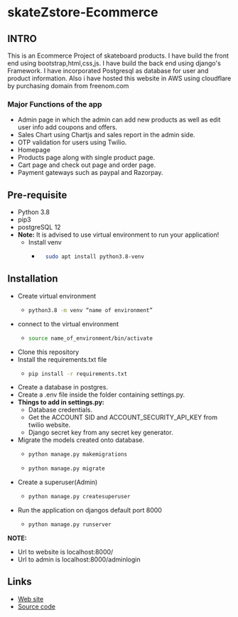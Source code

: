 # skateZstore-Ecommerce

## INTRO

This is an Ecommerce Project of skateboard products.
I have build the front end using bootstrap,html,css,js.
I have build the back end using django's Framework.
I have incorporated Postgresql as database for user and product information.
Also i have hosted this website in AWS using cloudflare by purchasing domain from freenom.com

### Major Functions of the app
- Admin page in which the admin can add new products as well as edit user info add coupons and offers.
- Sales Chart using Chartjs and sales report in the admin side. 
- OTP validation for users using Twilio.
- Homepage
- Products page along with single product page.
- Cart page and check out page and order page.
- Payment gateways such as paypal and Razorpay.

## Pre-requisite

- Python 3.8
- pip3
- postgreSQL 12
- **Note:** It is advised to use virtual environment to run your application!
  - Install venv
    - ```bash
        sudo apt install python3.8-venv
      ```
## Installation
  
  - Create virtual environment
    - ```bash
      python3.8 -m venv “name of environment”
      ```
  - connect to the virtual environment
    - ```bash
      source name_of_environment/bin/activate
      ```
  - Clone this repository
  - Install the requirements.txt file
    - ```bash
      pip install -r requirements.txt
      ```
  - Create a database in postgres.
  - Create a .env file inside the folder containing settings.py.
  - **Things to add in settings.py:**
    - Database credentials.
    - Get the ACCOUNT SID and ACCOUNT_SECURITY_API_KEY from twilio website.
    - Django secret key from any secret key generator.
  - Migrate the models created onto database.
    - ```bash
      python manage.py makemigrations
      ```
    - ```bash
      python manage.py migrate
      ```
  - Create a superuser(Admin)
    - ```bash
      python manage.py createsuperuser
      ```
  - Run the application on djangos default port 8000
    - ```bash
      python manage.py runserver
      ```
**NOTE:** 
  - Url to website is localhost:8000/
  - Url to admin is localhost:8000/adminlogin
## Links

* [Web site](https://www.skatezstore.tk)
* [Source code](https://github.com/fayasPA/skateZstore-Ecommerce)

